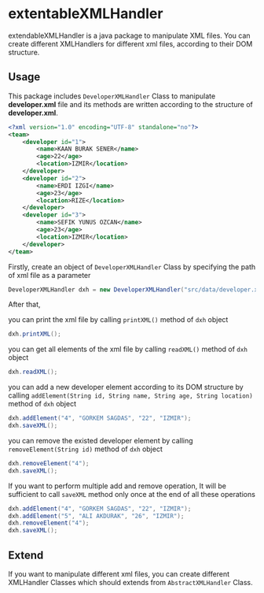 extentableXMLHandler
====================

extendableXMLHandler is a java package to manipulate XML files. 
You can create different XMLHandlers for different xml files, according to their DOM structure.

## Usage

This package includes `DeveloperXMLHandler` Class to manipulate **developer.xml** file and its methods are written according to the structure of **developer.xml**.

```xml 
<?xml version="1.0" encoding="UTF-8" standalone="no"?>
<team>
	<developer id="1">
		<name>KAAN BURAK SENER</name>
		<age>22</age>
		<location>IZMIR</location>
	</developer>
	<developer id="2">
		<name>ERDI IZGI</name>
		<age>23</age>
		<location>RIZE</location>
	</developer>
	<developer id="3">
		<name>SEFIK YUNUS OZCAN</name>
		<age>23</age>
		<location>IZMIR</location>
	</developer>
</team>
```

Firstly, create an object of `DeveloperXMLHandler` Class by specifying the path of xml file as a parameter

```java 
DeveloperXMLHandler dxh = new DeveloperXMLHandler("src/data/developer.xml");
```

After that, 

you can print the xml file by calling `printXML()` method of `dxh` object

```java 
dxh.printXML();
```

you can get all elements of the xml file by calling `readXML()` method of `dxh` object

```java 
dxh.readXML();
```

you can add a new developer element according to its DOM structure by calling `addElement(String id, String name, String age, String location)` method of `dxh` object

```java 
dxh.addElement("4", "GORKEM SAGDAS", "22", "IZMIR");
dxh.saveXML();
```

you can remove the existed developer element by calling `removeElement(String id)` method of `dxh` object

```java 
dxh.removeElement("4");
dxh.saveXML();
```
If you want to perform multiple add and remove operation, It will be sufficient to call `saveXML` method only once at the end of all these operations

```java 
dxh.addElement("4", "GORKEM SAGDAS", "22", "IZMIR");
dxh.addElement("5", "ALI AKDURAK", "26", "IZMIR");
dxh.removeElement("4");
dxh.saveXML();
```

## Extend

If you want to manipulate different xml files, you can create different XMLHandler Classes which should extends from `AbstractXMLHandler` Class.
